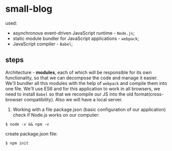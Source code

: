 # small-blog

used:
- asynchronous event-driven JavaScript runtime - `Node.js`;
- static module bundler for JavaScript applications - `webpack`;
- JavaScript compiler - `Babel`;  

## steps
Architecture - **modules**, each of which will be responsible for its own functionality, so that we can decompose the code and manage it easier. We'll bundler all this modules with the help of `webpack` and compile them into one file. We'll use ES6 and for this application to work in all browsers, we need to install `Babel` so that we recompile our JS into the old format(cross-browser compatibility). Also we will have a local server.

1) Working with a file package.json (basic configuration of our application)
check if Node.js works on our computer:
```
$ node -v && npm -v
```
create package.json file:
```
$ npm init
```